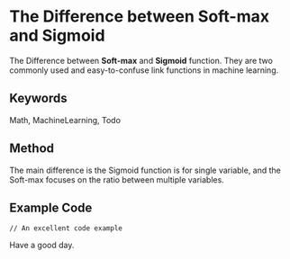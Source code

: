 # The Difference between Soft-max and Sigmoid

The Difference between **Soft-max** and **Sigmoid** function.
They are two commonly used and easy-to-confuse link functions in machine learning.

## Keywords

Math, MachineLearning, Todo

## Method

The main difference is the Sigmoid function is for single variable,
and the Soft-max focuses on the ratio between multiple variables.

## Example Code

```[language]
// An excellent code example
```

Have a good day.